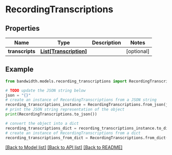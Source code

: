 # RecordingTranscriptions


## Properties

Name | Type | Description | Notes
------------ | ------------- | ------------- | -------------
**transcripts** | [**List[Transcription]**](Transcription.md) |  | [optional] 

## Example

```python
from bandwidth.models.recording_transcriptions import RecordingTranscriptions

# TODO update the JSON string below
json = "{}"
# create an instance of RecordingTranscriptions from a JSON string
recording_transcriptions_instance = RecordingTranscriptions.from_json(json)
# print the JSON string representation of the object
print(RecordingTranscriptions.to_json())

# convert the object into a dict
recording_transcriptions_dict = recording_transcriptions_instance.to_dict()
# create an instance of RecordingTranscriptions from a dict
recording_transcriptions_from_dict = RecordingTranscriptions.from_dict(recording_transcriptions_dict)
```
[[Back to Model list]](../README.md#documentation-for-models) [[Back to API list]](../README.md#documentation-for-api-endpoints) [[Back to README]](../README.md)


